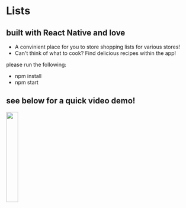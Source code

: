 # Lists
## built with React Native and love

- A convinient place for you to store shopping lists for various stores!
- Can't think of what to cook? Find delicious recipes within the app!



please run the following:
- npm install
- npm start



see below for a quick video demo!
---
  
[<img src="https://media.istockphoto.com/vectors/red-plastic-shopping-basket-full-of-products-grocery-store-vector-on-vector-id1084070434?k=20&m=1084070434&s=612x612&w=0&h=rzJOSmM9aPDqB6z9_Uct4ba7rBK6n8pfQpZI4_ka49Y=" width="25%">](https://youtu.be/IffR6K0XIfk)

